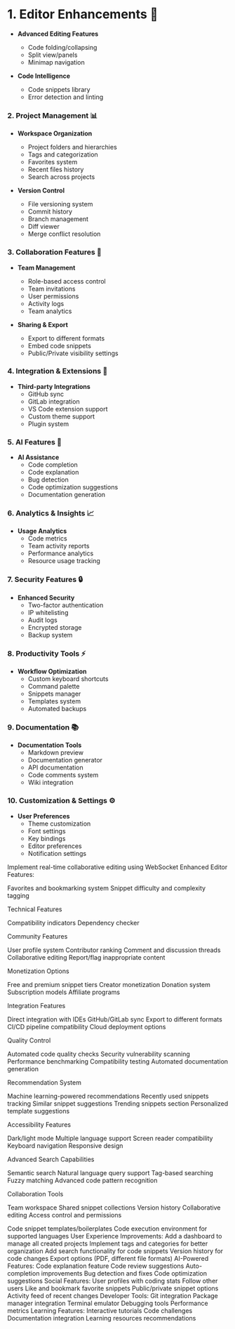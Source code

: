 # 1. Editor Enhancements 🎨

<!-- - **Real-time Collaboration**
  - Multiple users editing simultaneously
  - Cursor presence indicators
  - User avatars in the editor
  - Chat sidebar for collaborators -->
- **Advanced Editing Features**
  <!-- - Undo/Redo history -->
  <!-- - Find and Replace functionality -->
  - Code folding/collapsing
  <!-- - Multiple cursors support -->
  - Split view/panels
  - Minimap navigation

- **Code Intelligence**
  <!-- - Syntax highlighting for more languages -->
  <!-- - Auto-completion suggestions -->
  - Code snippets library
  - Error detection and linting
  <!-- - Format on save option -->

### 2. Project Management 📊

- **Workspace Organization**
  - Project folders and hierarchies
  - Tags and categorization
  - Favorites system
  - Recent files history
  - Search across projects

- **Version Control**
  - File versioning system
  - Commit history
  - Branch management
  - Diff viewer
  - Merge conflict resolution

### 3. Collaboration Features 👥

- **Team Management**
  - Role-based access control
  - Team invitations
  - User permissions
  - Activity logs
  - Team analytics

- **Sharing & Export**
  <!-- - Share via link -->
  - Export to different formats
  - Embed code snippets
  - Public/Private visibility settings

### 4. Integration & Extensions 🔌

- **Third-party Integrations**
  - GitHub sync
  - GitLab integration
  - VS Code extension support
  - Custom theme support
  - Plugin system

### 5. AI Features 🤖

- **AI Assistance**
  - Code completion
  - Code explanation
  - Bug detection
  - Code optimization suggestions
  - Documentation generation

### 6. Analytics & Insights 📈

- **Usage Analytics**
  - Code metrics
  - Team activity reports
  - Performance analytics
  - Resource usage tracking

### 7. Security Features 🔒

- **Enhanced Security**
  - Two-factor authentication
  - IP whitelisting
  - Audit logs
  - Encrypted storage
  - Backup system

### 8. Productivity Tools ⚡

- **Workflow Optimization**
  - Custom keyboard shortcuts
  - Command palette
  - Snippets manager
  - Templates system
  - Automated backups

### 9. Documentation 📚

- **Documentation Tools**
  - Markdown preview
  - Documentation generator
  - API documentation
  - Code comments system
  - Wiki integration

### 10. Customization & Settings ⚙️

- **User Preferences**
  - Theme customization
  - Font settings
  - Key bindings
  - Editor preferences
  - Notification settings


Implement real-time collaborative editing using WebSocket
Enhanced Editor Features:



Favorites and bookmarking system
Snippet difficulty and complexity tagging


Technical Features



Compatibility indicators
Dependency checker


Community Features


User profile system
Contributor ranking
Comment and discussion threads
Collaborative editing
Report/flag inappropriate content


Monetization Options


Free and premium snippet tiers
Creator monetization
Donation system
Subscription models
Affiliate programs


Integration Features


Direct integration with IDEs
GitHub/GitLab sync
Export to different formats
CI/CD pipeline compatibility
Cloud deployment options


Quality Control


Automated code quality checks
Security vulnerability scanning
Performance benchmarking
Compatibility testing
Automated documentation generation


Recommendation System


Machine learning-powered recommendations
Recently used snippets tracking
Similar snippet suggestions
Trending snippets section
Personalized template suggestions


Accessibility Features


Dark/light mode
Multiple language support
Screen reader compatibility
Keyboard navigation
Responsive design


Advanced Search Capabilities


Semantic search
Natural language query support
Tag-based searching
Fuzzy matching
Advanced code pattern recognition


Collaboration Tools


Team workspace
Shared snippet collections
Version history
Collaborative editing
Access control and permissions



Code snippet templates/boilerplates
Code execution environment for supported languages
User Experience Improvements:
Add a dashboard to manage all created projects
Implement tags and categories for better organization
Add search functionality for code snippets
Version history for code changes
Export options (PDF, different file formats)
AI-Powered Features:
Code explanation feature
Code review suggestions
Auto-completion improvements
Bug detection and fixes
Code optimization suggestions
Social Features:
User profiles with coding stats
Follow other users
Like and bookmark favorite snippets
Public/private snippet options
Activity feed of recent changes
Developer Tools:
Git integration
Package manager integration
Terminal emulator
Debugging tools
Performance metrics
Learning Features:
Interactive tutorials
Code challenges
Documentation integration
Learning resources recommendations
